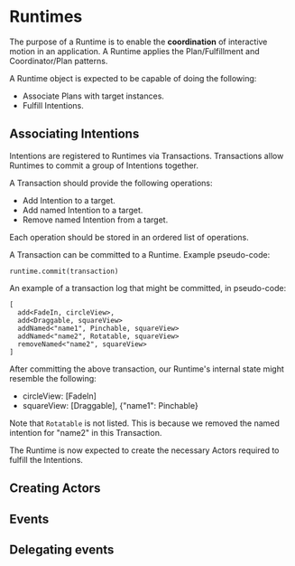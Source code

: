 # Runtimes

The purpose of a Runtime is to enable the **coordination** of interactive motion in an application. A Runtime applies the Plan/Fulfillment and Coordinator/Plan patterns.

A Runtime object is expected to be capable of doing the following:

- Associate Plans with target instances.
- Fulfill Intentions.

## Associating Intentions

Intentions are registered to Runtimes via Transactions. Transactions allow Runtimes to commit a group of Intentions together.

A Transaction should provide the following operations:

- Add Intention to a target.
- Add named Intention to a target.
- Remove named Intention from a target.

Each operation should be stored in an ordered list of operations.

A Transaction can be committed to a Runtime. Example pseudo-code:

    runtime.commit(transaction)

An example of a transaction log that might be committed, in pseudo-code:

    [
      add<FadeIn, circleView>,
      add<Draggable, squareView>
      addNamed<"name1", Pinchable, squareView>
      addNamed<"name2", Rotatable, squareView>
      removeNamed<"name2", squareView>
    ]

After committing the above transaction, our Runtime's internal state might resemble the following:

- circleView: [FadeIn]
- squareView: [Draggable], {"name1": Pinchable}

Note that `Rotatable` is not listed. This is because we removed the named intention for "name2" in this Transaction.

The Runtime is now expected to create the necessary Actors required to fulfill the Intentions.

## Creating Actors



## Events

## Delegating events
